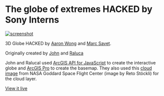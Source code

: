 # The globe of extremes HACKED by Sony Interns

[![screenshot](./img/HACKEDscreenshot.png)](http://devmarc.savet.us/)

3D Globe HACKED by [Aaron Wong](https://www.linkedin.com/in/aaronanthonywong/) and [Marc Savet](https://www.linkedin.com/in/marcsavet/). 

Originally created by [John](https://www.esri.com/arcgis-blog/author/j_nelson/) and [Raluca](https://www.esri.com/arcgis-blog/author/raluca_zurich/)

John and Ralucal used [ArcGIS API for JavaScript](https://developers.arcgis.com/javascript/) to create the interactive globe and [ArcGIS Pro](https://pro.arcgis.com/) to create the basemap. They also used this [cloud image](https://visibleearth.nasa.gov/view.php?id=57747) from NASA Goddard Space Flight Center (image by Reto Stöckli) for the cloud layer.


[View it live](http://devmarc.savet.us/)
